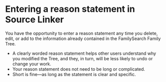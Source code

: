 


# Entering a reason statement in Source Linker
















You have the opportunity to enter a reason statement any time you delete, edit, or add to the information already contained in the FamilySearch Family Tree.  


* A clearly worded reason statement helps other users understand why you modified the Tree, and they, in turn, will be less likely to undo or change your work.
* Your reason statement does not need to be long or complicated.
* Short is fine—as long as the statement is clear and specific.











